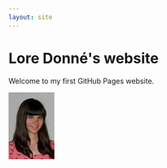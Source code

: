 ```yaml
---
layout: site
---
```

# Lore Donné's website
Welcome to my first GitHub Pages website.

![Link to picture](images/foto.jpg)
